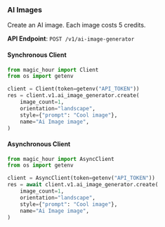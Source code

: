 
### AI Images <a name="create"></a>

Create an AI image. Each image costs 5 credits.

**API Endpoint**: `POST /v1/ai-image-generator`

#### Synchronous Client

```python
from magic_hour import Client
from os import getenv

client = Client(token=getenv("API_TOKEN"))
res = client.v1.ai_image_generator.create(
    image_count=1,
    orientation="landscape",
    style={"prompt": "Cool image"},
    name="Ai Image image",
)
```

#### Asynchronous Client

```python
from magic_hour import AsyncClient
from os import getenv

client = AsyncClient(token=getenv("API_TOKEN"))
res = await client.v1.ai_image_generator.create(
    image_count=1,
    orientation="landscape",
    style={"prompt": "Cool image"},
    name="Ai Image image",
)
```
